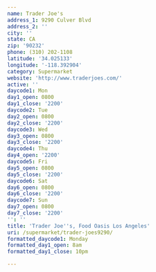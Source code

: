 ```yaml
---
name: Trader Joe's
address_1: 9290 Culver Blvd
address_2: ''
city: ''
state: CA
zip: '90232'
phone: (310) 202-1108
latitude: '34.025133'
longitude: '-118.392904'
category: Supermarket
website: 'http://www.traderjoes.com/'
active: ''
daycode1: Mon
day1_open: 0800
day1_close: '2200'
daycode2: Tue
day2_open: 0800
day2_close: '2200'
daycode3: Wed
day3_open: 0800
day3_close: '2200'
daycode4: Thu
day4_open: '2200'
daycode5: Fri
day5_open: 0800
day5_close: '2200'
daycode6: Sat
day6_open: 0800
day6_close: '2200'
daycode7: Sun
day7_open: 0800
day7_close: '2200'
'': ''
title: 'Trader Joe''s, Food Oasis Los Angeles'
uri: /supermarket/trader-joes9290/
formatted_daycode1: Monday
formatted_day1_open: 8am
formatted_day1_close: 10pm

---
```

